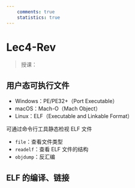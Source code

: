```yaml
---
    comments: true
    statistics: true
---
```


# Lec4-Rev

> 授课：





## 用户态可执行文件

+ Windows：PE/PE32+（Port Executable）
+ macOS：Mach-O（Mach Object）
+ Linux：ELF（Executable and Linkable Format）

可通过命令行工具静态检视 ELF 文件

+ `file`：查看文件类型
+ `readelf`：查看 ELF 文件的结构
+ `objdump`：反汇编

## ELF 的编译、链接

